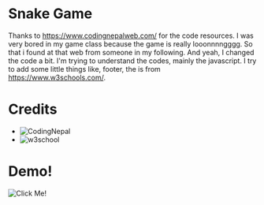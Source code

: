 # Snake Game
Thanks to https://www.codingnepalweb.com/ for the code resources. I was very bored in my game class because the game is really looonnnngggg. So that i found at that web from someone in my following. And yeah, I changed the code a bit. I'm trying to understand the codes, mainly the javascript. I try to add some little things like, footer, the is from https://www.w3schools.com/.

# Credits
- ![CodingNepal](https://www.codingnepalweb.com/create-snake-game-htm-css-javascript/)
- ![w3school](https://www.codingnepalweb.com/create-snake-game-htm-css-javascript/](https://www.w3schools.com/howto/howto_css_fixed_footer.asp))

# Demo!
![Click Me!](https://randev-snakegame.netlify.app/)
